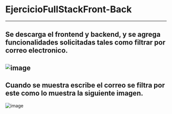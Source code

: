 # EjercicioFullStackFront-Back
-----------------------------------------------------
Se descarga el frontend y backend, y se agrega funcionalidades solicitadas tales como filtrar por correo electronico.
---------------------------------------------------------------
![image](https://user-images.githubusercontent.com/17349106/173689609-60540226-6fdc-4958-80d9-fce3b0db93a0.png)
--------------------
Cuando se muestra escribe el correo se filtra por este como lo muestra la siguiente imagen.
-------------------------------------------------------------------
![image](https://user-images.githubusercontent.com/17349106/173689629-66d2c9a5-d37b-4b69-96d0-8da3cc247ac7.png)
